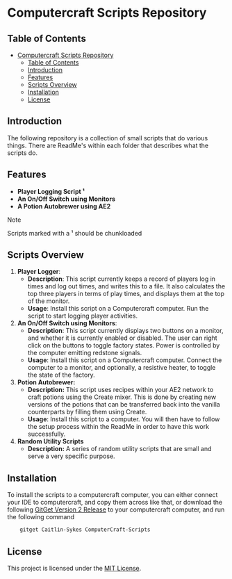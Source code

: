 # Computercraft Scripts Repository
## Table of Contents

- [Computercraft Scripts Repository](#computercraft-scripts-repository)
  - [Table of Contents](#table-of-contents)
  - [Introduction](#introduction)
  - [Features](#features)
  - [Scripts Overview](#scripts-overview)
  - [Installation](#installation)
  - [License](#license)

## Introduction

The following repository is a collection of small scripts that do various things. There are ReadMe's within each folder that describes what the scripts do.

## Features

- **Player Logging Script ¹**
- **An On/Off Switch using Monitors**
- **A Potion Autobrewer using AE2**
> [!note]  
> Scripts marked with a ¹ should be chunkloaded

## Scripts Overview

1. **Player Logger**:
    - **Description**: This script currently keeps a record of players log in times and log out times, and writes this to a file. It also calculates the top three players in terms of play times, and displays them at the top of the monitor.
    - **Usage**: Install this script on a Computercraft computer. Run the script to start logging player activities.
2. **An On/Off Switch using Monitors**:
    - **Description**: This script currently displays two buttons on a monitor, and whether it is currently enabled or disabled. The user can right click on the buttons to toggle factory states. Power is controlled by the computer emitting redstone signals.
    - **Usage**: Install this script on a Computercraft computer. Connect the computer to a monitor, and optionally, a resistive heater, to toggle the state of the factory.
3. **Potion Autobrewer:**
   - **Description:** This script uses recipes within your AE2 network to craft potions using the Create mixer. This is done by creating new versions of the potions that can be transferred back into the vanilla counterparts by filling them using Create.
   - **Usage**: Install this script to a computer. You will then have to follow the setup process within the ReadMe in order to have this work successfully. 
4. **Random Utility Scripts**
   - **Description:** A series of random utility scripts that are small and serve a very specific purpose.


## Installation

To install the scripts to a computercraft computer, you can either connect your IDE to computercraft, and copy them across like that, or download the following [GitGet Version 2 Release](https://www.computercraft.info/forums2/index.php?/topic/17387-gitget-version-2-release/) to your computercraft computer, and run the following command

```bash
    gitget Caitlin-Sykes ComputerCraft-Scripts
```


## License

This project is licensed under the [MIT License](LICENSE).
